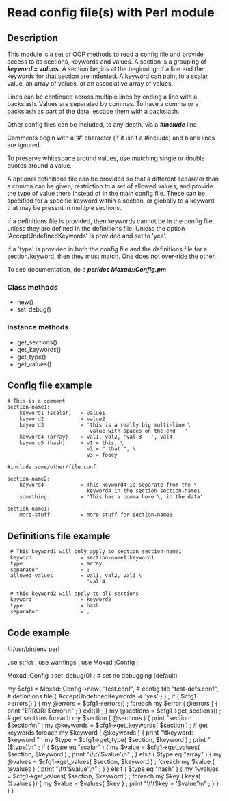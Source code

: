 # Read config file(s) with Perl module

## Description
This module is a set of OOP methods to read a config file and provide access
to its sections, keywords and values.  A section is a grouping of
   ***keyword = values***.
A section begins at the beginning of a line and the keywords for that
section are indented.  A keyword can point to a scalar value, an array of
values, or an associative array of values.

Lines can be continued across multiple lines by ending a line with a
backslash.  Values are separated by commas.
To have a comma or a backslash as part of the data, escape them with a backslash.

Other config files can be included, to any depth, via a ***#include*** line.

Comments begin with a '#' character (if it isn't a #include) and blank lines
are ignored.

To preserve whitespace around values, use matching single or double quotes
around a value.

A optional definitions file can be provided so that a different separator
than a comma can be given, restriction to a set of allowed values, and
provide the type of value there instead of in the main config file.
These can be specified for a specific keyword within a section, or
globally to a keyword that may be present in multiple sections.

If a definitions file is provided, then keywords cannot be in the config
file, unless they are defined in the definitions file.  Unless the option
'AcceptUndefinedKeywords' is provided and set to 'yes'.

If a 'type' is provided in both the config file and the definitions file
for a section/keyword, then they must match.  One does not over-ride
the other.

To see documentation, do a ***perldoc Moxad::Config.pm***

### Class methods
- new()
- set_debug()

### Instance methods
- get_sections()
- get_keywords()
- get_type()
- get_values()

## Config file example
    # This is a comment
    section-name1:
        keyword1 (scalar)   = value1
        keyword2            = value2
        keyword3            = 'this is a really big multi-line \
                               value with spaces on the end   '
        keyword4 (array)    = val1, val2, 'val 3   ', val4
        keyword5 (hash)     = v1 = this, \
                              v2 = " that ", \
                              v3 = fooey

    #include some/other/file.conf

    section-name2:
        keyword4            = This keyword4 is separate from the \
                              keyword4 in the section section-name1
        something           = 'This has a comma here \, in the data'

    section-name1:
        more-stuff          = more stuff for section-name1

## Definitions file example
     # This keyword1 will only apply to section section-name1
     keyword                = section-name1:keyword1
     type                   = array
     separator              = ;
     allowed-values         = val1, val2, val3 \
                              'val 4   '

     # this keyword2 will apply to all sections
     keyword                = keyword2
     type                   = hash
     separator              = ,

## Code example
#!/usr/bin/env perl

use strict ;
use warnings ;
use Moxad::Config ;

Moxad::Config->set_debug(0) ;   # set no debugging (default)

my $cfg1 = Moxad::Config->new(
               "test.conf",       # config file
               "test-defs.conf",  # definitions file
               { AcceptUndefinedKeywords => 'yes' } ) ;
if ( $cfg1->errors() ) {
    my @errors = $cfg1->errors() ;
    foreach my $error ( @errors ) {
        print "ERROR: $error\n" ;
    }
    exit(1) ;
}
my @sections = $cfg1->get_sections() ;      # get sections
foreach my $section ( @sections ) {
    print "section: $section\n" ;
    my @keywords = $cfg1->get_keywords( $section ) ;  # get keywords
    foreach my $keyword ( @keywords ) {
        print "\tkeyword: $keyword  " ;
        my $type = $cfg1->get_type( $section, $keyword ) ;
        print "($type)\n" ;
        if ( $type eq "scalar" ) {
            my $value = $cfg1->get_values( $section, $keyword ) ;
            print "\t\t\'$value\'\n" ;
        } elsif ( $type eq "array" ) {
            my @values = $cfg1->get_values( $section, $keyword ) ;
            foreach my $value ( @values ) {
                print "\t\t\'$value\'\n" ;
            }
        } elsif ( $type eq "hash" ) {
            my %values = $cfg1->get_values( $section, $keyword ) ;
            foreach my $key ( keys( %values )) {
                my $value = $values{ $key } ;
                print "\t\t$key = \'$value\'\n" ;
            }
        }
    }
}

